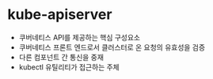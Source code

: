 # kube-apiserver

- 쿠버네티스 API를 제공하는 핵심 구성요소
- 쿠버네티스 프론트 엔드로서 클러스터로 온 요청의 유효성을 검증
- 다른 컴포넌트 간 통신을 중재
- kubectl 유틸리티가 접근하는 주체
